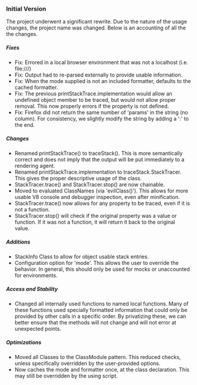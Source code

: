 ### Initial Version

The project underwent a significant rewrite. Due to the nature of the usage changes, the project name was changed. Below is an accounting of all the the changes.

##### Fixes

* Fix: Errored in a local browser environment that was not a localhost (i.e. file:///)
* Fix: Output had to re-parsed externally to provide usable information.
* Fix: When the mode supplied is not an included formatter, defaults to the cached formatter.
* Fix: The previous printStackTrace.implementation would allow an undefined object member to be traced, but would not allow proper removal. This now properly errors if the property is not defined.
* Fix: Firefox did not return the same number of 'params' in the string (no column). For consistency, we slightly modify the string by adding a ':' to the end.

##### Changes

* Renamed printStackTrace() to traceStack(). This is more semantically correct and does not imply that the output will be put immediately to a rendering agent.
* Renamed printStackTrace.implementation to traceStack.StackTracer. This gives the proper descriptive usage of the class.
* StackTracer.trace() and StackTracer.stop() are now chainable.
* Moved to evaluated ClassNames (via 'evilClass()').  This allows for more usable V8 console and debugger inspection, even after minification.
* StackTracer.trace() now allows for any property to be traced, even if it is not a function.
* StackTracer.stop() will check if the original property was a value or function. If it was not a function, it will return it back to the original value.

##### Additions

* StackInfo Class to allow for object usable stack entries.
* Configuration option for 'mode'. This allows the user to override the behavior. In general, this should only be used for mocks or unaccounted for environments.

##### Access and Stability

* Changed all internally used functions to named local functions. Many of these functions used specially formatted information that could only be provided by other calls in a specific order. By privatizing these, we can better ensure that the methods will not change and will not error at unexpected points.

##### Optimizations

* Moved all Classes to the ClassModule pattern. This reduced checks, unless specifically overridden by the user-provided options.
* Now caches the mode and formatter once, at the class declaration. This may still be overridden by the using script.
